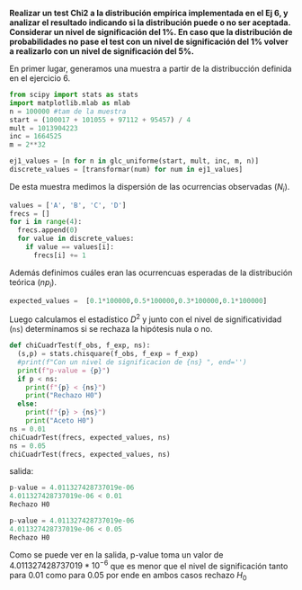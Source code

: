 **Realizar un test Chi2 a la distribución empírica implementada en el Ej 6, y analizar el resultado indicando si la distribución puede o no ser aceptada. Considerar un nivel de significación del 1%. En caso que la distribución de probabilidades no pase el test con un nivel de significación del 1% volver a realizarlo con un nivel de significación del 5%.**

En primer lugar, generamos una muestra a partir de la distribucción definida en el ejercicio 6.
```python
from scipy import stats as stats
import matplotlib.mlab as mlab
n = 100000 #tam de la muestra
start = (100017 + 101055 + 97112 + 95457) / 4
mult = 1013904223
inc = 1664525
m = 2**32

ej1_values = [n for n in glc_uniforme(start, mult, inc, m, n)]
discrete_values = [transformar(num) for num in ej1_values]
```
De esta muestra medimos la dispersión de las ocurrencias observadas ($N_i$).
```python
values = ['A', 'B', 'C', 'D']
frecs = []
for i in range(4):
  frecs.append(0)
  for value in discrete_values:
    if value == values[i]:
      frecs[i] += 1
```
Además definimos cuáles eran las ocurrencuas esperadas de la distribución teórica ($np_i$).

```python
expected_values =  [0.1*100000,0.5*100000,0.3*100000,0.1*100000]
```
Luego calculamos el estadístico $D^2$ y junto con el nivel de significatividad (`ns`) determinamos si se rechaza la hipótesis nula o no.

```python
def chiCuadrTest(f_obs, f_exp, ns):
  (s,p) = stats.chisquare(f_obs, f_exp = f_exp)
  #print(f"Con un nivel de significacion de {ns} ", end='')
  print(f"p-value = {p}")
  if p < ns:
    print(f"{p} < {ns}")
    print("Rechazo H0")
  else:
    print(f"{p} > {ns}")
    print("Aceto H0")
ns = 0.01
chiCuadrTest(frecs, expected_values, ns)
ns = 0.05
chiCuadrTest(frecs, expected_values, ns)
```
salida:
```python
p-value = 4.011327428737019e-06
4.011327428737019e-06 < 0.01
Rechazo H0

p-value = 4.011327428737019e-06
4.011327428737019e-06 < 0.05
Rechazo H0
```

Como se puede ver en la salida, p-value toma un valor de $4.011327428737019 * 10^{-6}$  que es menor que el nivel de significación tanto para $0.01$ como para $0.05$ por ende en ambos casos rechazo $H_0$
